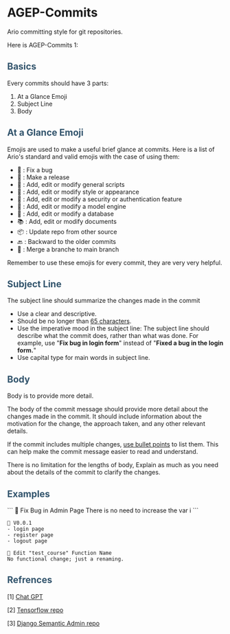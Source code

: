 # AGEP-Commits
Ario committing style for git repositories.

Here is AGEP-Commits 1:

<h2 style="color:rgba(50,84,108,255)">Basics</h2>

Every commits should have 3 parts:

1. At a Glance Emoji
2. Subject Line
3. Body

<h2 style="color:rgba(50,84,108,255)">At a Glance Emoji</h2>

Emojis are used to make a useful brief glance at commits.
Here is a list of Ario's standard and valid emojis with the case of using them:

- 🐞 : Fix a bug
- 🚀 : Make a release
- 🧾 : Add, edit or modify general scripts
- 🎨 : Add, edit or modify style or appearance
- 🔑 : Add, edit or modify a security or authentication feature
- 🤖 : Add, edit or modify a model engine
- 📮 : Add, edit or modify a database
- 📚 : Add, edit or modify documents
- 📦 : Update repo from other source
- 🔙 : Backward to the older commits
- 🤝 : Merge a branche to main branch

Remember to use these emojis for every commit, they are very very helpful.

<h2 style="color:rgba(50,84,108,255)">Subject Line</h2>

The subject line should summarize the changes made in the commit

- Use a clear and descriptive.
- Should be no longer than <u>65 characters</u>.
- Use the imperative mood in the subject line: The subject line     should describe what the commit does, rather than what was done. For example, use "**Fix bug in login form**" instead of "**Fixed a bug in the login form.**"
- Use capital type for main words in subject line.

<h2 style="color:rgba(50,84,108,255)">Body</h2>

Body is to provide more detail. 

The body of the commit message should provide more detail about the changes made in the commit. It should include information about the motivation for the change, the approach taken, and any other relevant details.

If the commit includes multiple changes, <u>use bullet points</u> to list them. This can help make the commit message easier to read and understand.

There is no limitation for the lengths of body, Explain as much as you need about the details of the commit to clarify the changes.

<h2 style="color:rgba(50,84,108,255)">Examples </h2>
```
🐞 Fix Bug in Admin Page
There is no need to increase the var i
```

```
🚀 V0.0.1
- login page
- register page
- logout page
```

```
🧾 Edit "test_course" Function Name
No functional change; just a renaming.
```

<h2 style="color:rgba(50,84,108,255)">Refrences </h2>

[1]	[Chat GPT](https://openai.com/blog/chatgpt/)

[2]	[Tensorflow repo](https://github.com/tensorflow/tensorflow)

[3]	[Django Semantic Admin repo](https://github.com/globophobe/django-semantic-admin)

